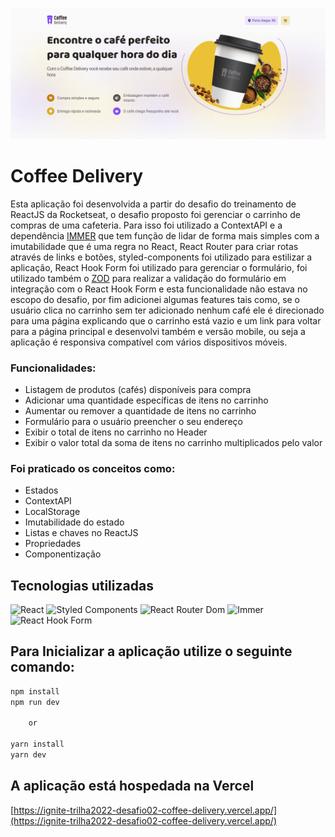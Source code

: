 ![app](public/app-coffee-delivery.png)

# Coffee Delivery

Esta aplicação foi desenvolvida a partir do desafio do treinamento de ReactJS da Rocketseat, o desafio proposto foi gerenciar o carrinho de compras de uma cafeteria. Para isso foi utilizado a ContextAPI e a dependência [IMMER](https://immerjs.github.io/immer/) que tem função de lidar de forma mais simples com a imutabilidade que é uma regra no React, React Router para criar rotas através de links e botões, styled-components foi utilizado para estilizar a aplicação, React Hook Form foi utilizado para gerenciar o formulário, foi utilizado também o [ZOD](https://zod.dev/) para realizar a validação do formulário em integração com o React Hook Form e esta funcionalidade não estava no escopo do desafio, por fim adicionei algumas features tais como, se o usuário clica no carrinho sem ter adicionado nenhum café ele é direcionado para uma página explicando que o carrinho está vazio e um link para voltar para a página principal e desenvolvi também e versão mobile, ou seja a aplicação é responsiva compatível com vários dispositivos móveis.

### Funcionalidades:

- Listagem de produtos (cafés) disponíveis para compra
- Adicionar uma quantidade específicas de itens no carrinho
- Aumentar ou remover a quantidade de itens no carrinho
- Formulário para o usuário preencher o seu endereço
- Exibir o total de itens no carrinho no Header
- Exibir o valor total da soma de itens no carrinho multiplicados pelo valor


### Foi praticado os conceitos como:

- Estados
- ContextAPI
- LocalStorage
- Imutabilidade do estado
- Listas e chaves no ReactJS
- Propriedades
- Componentização

## Tecnologias utilizadas

![React](https://img.shields.io/badge/React-20232A?style=for-the-badge&logo=react&logoColor=61DAFB)
![Styled Components](https://img.shields.io/badge/styled--components-DB7093?style=for-the-badge&logo=styled-components&logoColor=white)
![React Router Dom](https://img.shields.io/badge/React_Router-CA4245?style=for-the-badge&logo=react-router&logoColor=white)
![Immer](https://img.shields.io/static/v1?label=%20&message=immer&style=for-the-badge&logo=immer&color=white)
![React Hook Form](https://img.shields.io/static/v1?label=%20&message=React%20Hook%20Form&style=for-the-badge&logo=react-hook-form&color=081229)

## Para Inicializar a aplicação utilize o seguinte comando:

```javascript
npm install
npm run dev

	or

yarn install
yarn dev
```

## A aplicação está hospedada na Vercel
[https://ignite-trilha2022-desafio02-coffee-delivery.vercel.app/](https://ignite-trilha2022-desafio02-coffee-delivery.vercel.app/)
